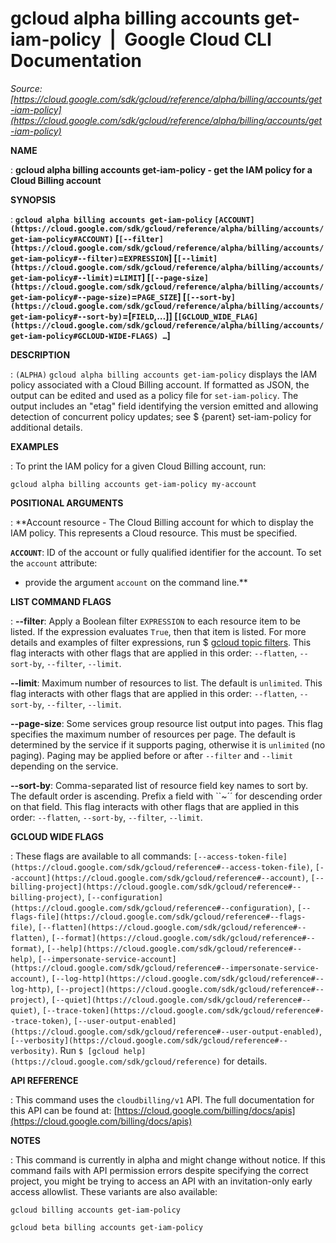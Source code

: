 # gcloud alpha billing accounts get-iam-policy  |  Google Cloud CLI Documentation

*Source: [https://cloud.google.com/sdk/gcloud/reference/alpha/billing/accounts/get-iam-policy](https://cloud.google.com/sdk/gcloud/reference/alpha/billing/accounts/get-iam-policy)*

**NAME**

: **gcloud alpha billing accounts get-iam-policy - get the IAM policy for a Cloud Billing account**

**SYNOPSIS**

: **`gcloud alpha billing accounts get-iam-policy` `[ACCOUNT](https://cloud.google.com/sdk/gcloud/reference/alpha/billing/accounts/get-iam-policy#ACCOUNT)` [`[--filter](https://cloud.google.com/sdk/gcloud/reference/alpha/billing/accounts/get-iam-policy#--filter)`=`EXPRESSION`] [`[--limit](https://cloud.google.com/sdk/gcloud/reference/alpha/billing/accounts/get-iam-policy#--limit)`=`LIMIT`] [`[--page-size](https://cloud.google.com/sdk/gcloud/reference/alpha/billing/accounts/get-iam-policy#--page-size)`=`PAGE_SIZE`] [`[--sort-by](https://cloud.google.com/sdk/gcloud/reference/alpha/billing/accounts/get-iam-policy#--sort-by)`=[`FIELD`,…]] [`[GCLOUD_WIDE_FLAG](https://cloud.google.com/sdk/gcloud/reference/alpha/billing/accounts/get-iam-policy#GCLOUD-WIDE-FLAGS) …`]**

**DESCRIPTION**

: `(ALPHA)` `gcloud alpha billing accounts get-iam-policy`
displays the IAM policy associated with a Cloud Billing account. If formatted as
JSON, the output can be edited and used as a policy file for
`set-iam-policy`. The output includes an "etag" field identifying the
version emitted and allowing detection of concurrent policy updates; see $
{parent} set-iam-policy for additional details.

**EXAMPLES**

: To print the IAM policy for a given Cloud Billing account, run:

```
gcloud alpha billing accounts get-iam-policy my-account
```

**POSITIONAL ARGUMENTS**

: **Account resource - The Cloud Billing account for which to display the IAM
policy. This represents a Cloud resource.
This must be specified.

**`ACCOUNT`**:
ID of the account or fully qualified identifier for the account.
To set the `account` attribute:

- provide the argument `account` on the command line.**

**LIST COMMAND FLAGS**

: **--filter**:
Apply a Boolean filter `EXPRESSION` to each resource item
to be listed. If the expression evaluates `True`, then that item is
listed. For more details and examples of filter expressions, run $ [gcloud topic filters](https://cloud.google.com/sdk/gcloud/reference/topic/filters). This flag
interacts with other flags that are applied in this order:
`--flatten`, `--sort-by`, `--filter`,
`--limit`.

**--limit**:
Maximum number of resources to list. The default is `unlimited`. This
flag interacts with other flags that are applied in this order:
`--flatten`, `--sort-by`, `--filter`,
`--limit`.

**--page-size**:
Some services group resource list output into pages. This flag specifies the
maximum number of resources per page. The default is determined by the service
if it supports paging, otherwise it is `unlimited` (no paging).
Paging may be applied before or after `--filter` and
`--limit` depending on the service.

**--sort-by**:
Comma-separated list of resource field key names to sort by. The default order
is ascending. Prefix a field with ``~´´ for descending order on that
field. This flag interacts with other flags that are applied in this order:
`--flatten`, `--sort-by`, `--filter`,
`--limit`.

**GCLOUD WIDE FLAGS**

: These flags are available to all commands: `[--access-token-file](https://cloud.google.com/sdk/gcloud/reference#--access-token-file)`,
`[--account](https://cloud.google.com/sdk/gcloud/reference#--account)`, `[--billing-project](https://cloud.google.com/sdk/gcloud/reference#--billing-project)`,
`[--configuration](https://cloud.google.com/sdk/gcloud/reference#--configuration)`,
`[--flags-file](https://cloud.google.com/sdk/gcloud/reference#--flags-file)`,
`[--flatten](https://cloud.google.com/sdk/gcloud/reference#--flatten)`, `[--format](https://cloud.google.com/sdk/gcloud/reference#--format)`, `[--help](https://cloud.google.com/sdk/gcloud/reference#--help)`, `[--impersonate-service-account](https://cloud.google.com/sdk/gcloud/reference#--impersonate-service-account)`,
`[--log-http](https://cloud.google.com/sdk/gcloud/reference#--log-http)`,
`[--project](https://cloud.google.com/sdk/gcloud/reference#--project)`, `[--quiet](https://cloud.google.com/sdk/gcloud/reference#--quiet)`, `[--trace-token](https://cloud.google.com/sdk/gcloud/reference#--trace-token)`, `[--user-output-enabled](https://cloud.google.com/sdk/gcloud/reference#--user-output-enabled)`,
`[--verbosity](https://cloud.google.com/sdk/gcloud/reference#--verbosity)`.
Run `$ [gcloud help](https://cloud.google.com/sdk/gcloud/reference)` for details.

**API REFERENCE**

: This command uses the `cloudbilling/v1` API. The full documentation
for this API can be found at: [https://cloud.google.com/billing/docs/apis](https://cloud.google.com/billing/docs/apis)

**NOTES**

: This command is currently in alpha and might change without notice. If this
command fails with API permission errors despite specifying the correct project,
you might be trying to access an API with an invitation-only early access
allowlist. These variants are also available:

```
gcloud billing accounts get-iam-policy
```

```
gcloud beta billing accounts get-iam-policy
```